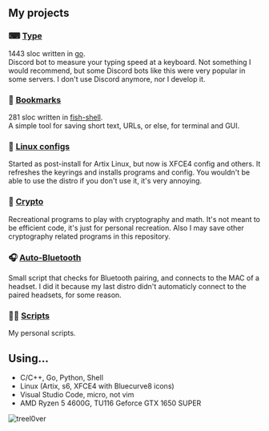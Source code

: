 ## My projects
### ⌨ [Type](https://github.com/treel0ver/Type)  
1443 sloc written in [go](https://github.com/golang/go).  
Discord bot to measure your typing speed at a keyboard. Not something I would recommend, but some Discord bots like this were very popular in some servers. I don't use Discord anymore, nor I develop it.
### 📑 [Bookmarks](https://github.com/treel0ver/Bookmarks)
281 sloc written in [fish-shell](https://github.com/fish-shell/fish-shell).  
A simple tool for saving short text, URLs, or else, for terminal and GUI.
### 🐧 [Linux configs](https://github.com/treel0ver/Auto-Artix)
Started as post-install for Artix Linux, but now is XFCE4 config and others. It refreshes the keyrings and installs programs and config. You wouldn't be able to use the distro if you don't use it, it's very annoying.
### 🔐 [Crypto](https://github.com/treel0ver/Crypto)
Recreational programs to play with cryptography and math. It's not meant to be efficient code, it's just for personal recreation. Also I may save other cryptography related programs in this repository.
### 🎧 [Auto-Bluetooth](https://github.com/treel0ver/Auto-bluetooth)
Small script that checks for Bluetooth pairing, and connects to the MAC of a headset. I did it because my last distro didn't automaticly connect to the paired headsets, for some reason.
### 👨‍💻 [Scripts](https://github.com/treel0ver/Scripts)
My personal scripts.

## Using...
- C/C++, Go, Python, Shell
- Linux (Artix, s6, XFCE4 with Bluecurve8 icons)
- Visual Studio Code, micro, not vim
- AMD Ryzen 5 4600G, TU116 Geforce GTX 1650 SUPER

<p><img align="left" src="https://github-readme-stats.vercel.app/api/top-langs?username=treel0ver&show_icons=true&locale=en&layout=compact&theme=dark" alt="treel0ver" /></p>
